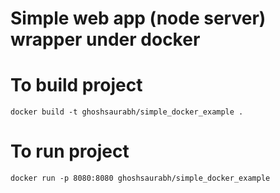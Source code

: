 # Simple web app (node server) wrapper under docker

# To build project

`docker build -t ghoshsaurabh/simple_docker_example .`

# To run project

`docker run -p 8080:8080 ghoshsaurabh/simple_docker_example`
